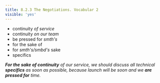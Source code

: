 ```yaml
---
title: 8.2.3 The Negotiations. Vocabular 2
visible: 'yes'
---
```


- continuity _of service_ 
- continuity _on our team_
- be pressed for _smth's_
- for the sake of 
- for _smth's/smbd's_ sake
- specifics

_**For the sake of continuity** of our service, we should discuss all technical **specifics** as soon as possible, because launch will be soon and we **are pressed for** time._

